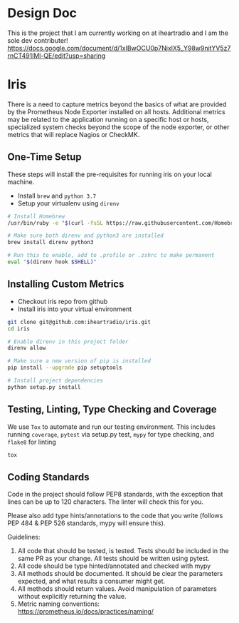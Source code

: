 # Design Doc
This is the project that I am currently working on at iheartradio and I am the sole dev contributer! 
https://docs.google.com/document/d/1xIBwOCU0p7NjxlX5_Y98w9nitYV5z7rnCT491lMl-QE/edit?usp=sharing

# Iris
There is a need to capture metrics beyond the basics of what are provided by the Prometheus Node Exporter installed on all hosts. Additional metrics may be related to the application running on a specific host or hosts, specialized system checks beyond the scope of the node exporter, or other metrics that will replace Nagios or CheckMK.

## One-Time Setup
These steps will install the pre-requisites for running iris on your local machine. 

* Install `brew` and `python 3.7`
* Setup your virtualenv using `direnv`

```bash
# Install Homebrew
/usr/bin/ruby -e "$(curl -fsSL https://raw.githubusercontent.com/Homebrew/install/master/install)"

# Make sure both direnv and python3 are installed
brew install direnv python3

# Run this to enable, add to .profile or .zshrc to make permanent
eval "$(direnv hook $SHELL)"  
```

## Installing Custom Metrics

* Checkout iris repo from github
* Install iris into your virtual environment

```bash
git clone git@github.com:iheartradio/iris.git
cd iris

# Enable direnv in this project folder
direnv allow

# Make sure a new version of pip is installed
pip install --upgrade pip setuptools

# Install project dependencies
python setup.py install

```

## Testing, Linting, Type Checking and Coverage
We use `Tox` to automate and run our testing environment. This includes running `coverage`, `pytest` via setup.py test, `mypy` for type checking, and `flake8` for linting  

```bash
tox
```

## Coding Standards
Code in the project should follow PEP8 standards, with the exception that lines can be up to 120 characters. The linter
will check this for you. 

Please also add type hints/annotations to the code that you write (follows PEP 484 & PEP 526 standards, mypy will ensure this).

Guidelines:
1. All code that should be tested, is tested. Tests should be included in the same PR as your change. All tests should be written using pytest.
2. All code should be type hinted/annotated and checked with mypy
3. All methods should be documented. It should be clear the parameters expected, and what results a consumer might get.
4. All methods should return values. Avoid manipulation of parameters without explicitly returning the value.
5. Metric naming conventions: https://prometheus.io/docs/practices/naming/
